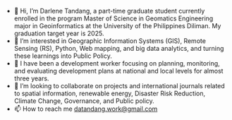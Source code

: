 - 👋 Hi, I’m Darlene Tandang, a part-time graduate student currently enrolled in the program Master of Science in Geomatics Engineering major in Geoinformatics at the University of the Philippines Diliman. My graduation target year is 2025.
- 👀 I’m interested in Geographic Information Systems (GIS), Remote Sensing (RS), Python, Web mapping, and big data analytics, and turning these learnings into Public Policy.
- 🌱 I have been a development worker focusing on planning, monitoring, and evaluating development plans at national and local levels for almost three years.
- 💞️ I’m looking to collaborate on projects and international journals related to spatial information, renewable energy, Disaster Risk Reduction, Climate Change, Governance, and Public policy.
- 📫 How to reach me datandang.work@gmail.com

<!---
nootherthandat/nootherthandat is a ✨ special ✨ repository because its `README.md` (this file) appears on your GitHub profile.
You can click the Preview link to take a look at your changes.
--->

